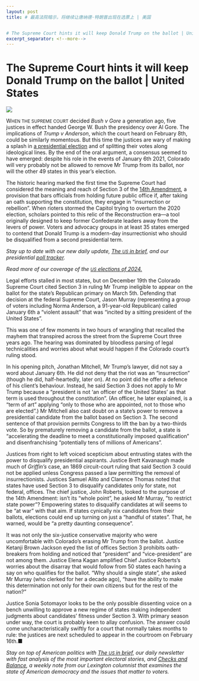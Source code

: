 ```yaml
---
layout: post
title: # 最高法院暗示，将继续让唐纳德·特朗普出现在选票上 | 美国


# The Supreme Court hints it will keep Donald Trump on the ballot | United States
excerpt_separator: <!--more-->
---
```



<!--more-->

# The Supreme Court hints it will keep Donald Trump on the ballot | United States

<img src="https://images.weserv.nl/?url=www.economist.com/img/b/1280/720/90/media-assets/image/20240210_USP509.jpg" /><div></div><p><span>W</span><small>HEN THE SUPREME COURT</small> decided <i>Bush v Gore</i> a generation ago, five justices in effect handed George W. Bush the presidency over Al Gore. The implications of<i> Trump v Anderson</i>, which the court heard on February 8th, could be similarly momentous. But this time the justices are wary of making a splash in <a href="https://www.economist.com/united-states/2024/02/04/trumps-lead-over-biden-may-be-smaller-than-it-looks">a presidential election</a> and of splitting their votes along ideological lines. By the end of the oral argument, a consensus seemed to have emerged: despite his role in the events of January 6th 2021, Colorado will very probably not be allowed to remove Mr Trump from its ballot, nor will the other 49 states in this year’s election.</p><p>The historic hearing marked the first time the Supreme Court had considered the meaning and reach of Section 3 of the <a href="https://www.economist.com/the-economist-explains/2023/09/20/could-the-14th-amendment-bar-donald-trump-from-becoming-president-again">14th Amendment</a>, a provision that bars officials from holding future public office if, after taking an oath supporting the constitution, they engage in “insurrection or rebellion”. When rioters stormed the Capitol trying to overturn the 2020 election, scholars pointed to this relic of the Reconstruction era—a tool originally designed to keep former Confederate leaders away from the levers of power. Voters and advocacy groups in at least 35 states emerged to contend that Donald Trump is a modern-day insurrectionist who should be disqualified from a second presidential term. </p><div><div><div id="econ-1"></div></div></div><aside><p><i>Stay up to date with our new daily update, <a href="https://www.economist.com/in-brief/">The <small>US</small> in brief</a>, and our presidential <a href="https://www.economist.com/interactive/us-2024-election/trump-biden-polls/">poll tracker</a>. </i></p><p><i>Read more of our coverage of the <a href="https://www.economist.com/us-election-2024"><small>US</small> elections of 2024.</a></i></p></aside><p>Legal efforts stalled in most states, but on December 19th the Colorado Supreme Court cited Section 3 in ruling Mr Trump ineligible to appear on the ballot for the state’s Republican primary on March 5th. Defending that decision at the federal Supreme Court, Jason Murray (representing a group of voters including Norma Anderson, a 91-year-old Republican) called January 6th a “violent assault” that was “incited by a sitting president of the United States”.</p><p>This was one of few moments in two hours of wrangling that recalled the mayhem that transpired across the street from the Supreme Court three years ago. The hearing was dominated by bloodless parsing of legal technicalities and worries about what would happen if the Colorado court’s ruling stood.</p><p>In his opening pitch, Jonathan Mitchell, Mr Trump’s lawyer, did not say a word about January 6th. He did not deny that the riot was an “insurrection” (though he did, half-heartedly, later on). At no point did he offer a defence of his client’s behaviour. Instead, he said Section 3 does not apply to Mr Trump because a “president is not ‘an officer of the United States’ as that term is used throughout the constitution”. (An officer, he later explained, is a “term of art” applying “only to those who are appointed, not to those who are elected”.) Mr Mitchell also cast doubt on a state’s power to remove a presidential candidate from the ballot based on Section 3. The second sentence of that provision permits Congress to lift the ban by a two-thirds vote. So by prematurely removing a candidate from the ballot, a state is “accelerating the deadline to meet a constitutionally imposed qualification” and disenfranchising “potentially tens of millions of Americans”.</p><div><div><div id="econ-2"></div></div></div><p>Justices from right to left voiced scepticism about entrusting states with the power to disqualify presidential aspirants. Justice Brett Kavanaugh made much of <i>Griffin’s</i> case, an 1869 circuit-court ruling that said Section 3 could not be applied unless Congress passed a law permitting the removal of insurrectionists. Justices Samuel Alito and Clarence Thomas noted that states have used Section 3 to disqualify candidates only for state, not federal, offices. The chief justice, John Roberts, looked to the purpose of the 14th Amendment: isn’t its “whole point”, he asked Mr Murray, ”to restrict state power”? Empowering states to disqualify candidates at will seems to be “at war” with that aim. If states cynically nix candidates from their ballots, elections could end up turning on just a “handful of states”. That, he warned, would be “a pretty daunting consequence”.</p><p>It was not only the six-justice conservative majority who were uncomfortable with Colorado’s erasing Mr Trump from the ballot. Justice Ketanji Brown Jackson eyed the list of offices Section 3 prohibits oath-breakers from holding and noticed that “president” and “vice-president” are not among them. Justice Elena Kagan amplified Chief Justice Roberts’s worries about the disarray that would follow from 50 states each having a say on who qualifies for the ballot. “Why should a single state”, she asked Mr Murray (who clerked for her a decade ago), “have the ability to make this determination not only for their own citizens but for the rest of the nation?”</p><p>Justice Sonia Sotomayor looks to be the only possible dissenting voice on a bench unwilling to approve a new regime of states making independent judgments about candidates’ fitness under Section 3. With primary season under way, the court is probably keen to allay confusion. The answer could come uncharacteristically swiftly for a court that normally takes months to rule: the justices are next scheduled to appear in the courtroom on February 16th.<span>■</span></p><p><i>Stay on top of American politics with <a href="https://www.economist.com/newsletters/us-in-brief">The <small>US </small>in brief</a>, our daily newsletter with fast analysis of the most important electoral stories, and <a href="https://www.economist.com/newsletters/checks-and-balance">Checks and Balance</a>, a weekly note from our Lexington columnist that examines the state of American democracy and the issues that matter to voters.</i></p>
